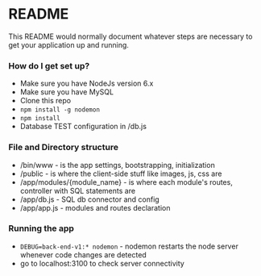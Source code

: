 # README #

This README would normally document whatever steps are necessary to get your application up and running.

### How do I get set up? ###

* Make sure you have NodeJs version 6.x
* Make sure you have MySQL
* Clone this repo
* `npm install -g nodemon`
* `npm install`
* Database TEST configuration in /db.js

### File and Directory structure ###

* /bin/www - is the app settings, bootstrapping, initialization
* /public - is where the client-side stuff like images, js, css are
* /app/modules/{module_name} - is where each module's routes, controller with SQL statements are
* /app/db.js - SQL db connector and config
* /app/app.js - modules and routes declaration

### Running the app ###

* `DEBUG=back-end-v1:* nodemon` - nodemon restarts the node server whenever code changes are detected
* go to localhost:3100 to check server connectivity